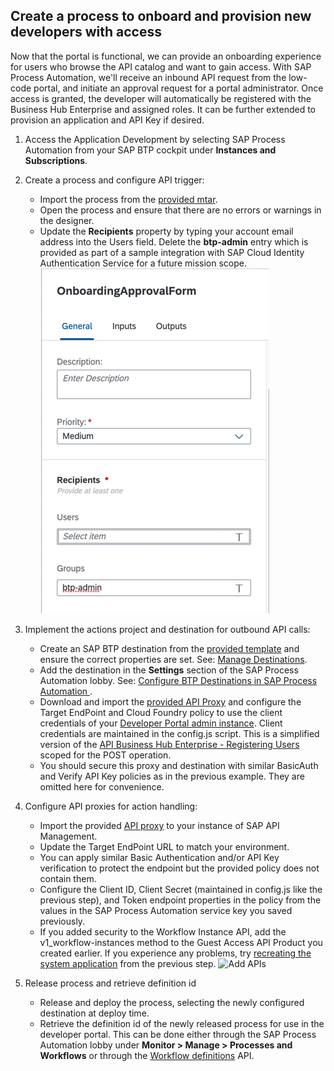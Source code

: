 ## Create a process to onboard and provision new developers with access
Now that the portal is functional, we can provide an onboarding experience for users who browse the API catalog and want to gain access. With SAP Process Automation, we'll receive an inbound API request from the low-code portal, and initiate an approval request for a portal administrator. Once access is granted, the developer will automatically be registered with the Business Hub Enterprise and assigned roles. It can be further extended to provision an application and API Key if desired. 

1. Access the Application Development by selecting SAP Process Automation from your SAP BTP cockpit under **Instances and Subscriptions**.
2. Create a process and configure API trigger:
    * Import the process from the [provided mtar](https://github.com/SAP-samples/btp-create-api-integrations/blob/low-code-dev-portal/Developer_Onboarding.mtar).
    * Open the process and ensure that there are no errors or warnings in the designer.
    * Update the **Recipients** property by typing your account email address into the Users field. Delete the **btp-admin** entry which is provided as part of a sample integration with SAP Cloud Identity Authentication Service for a future mission scope.
      ![Update recipients](./img/recipientGroups.png)
    
2. Implement the actions project and destination for outbound API calls:
    * Create an SAP BTP destination from the [provided template](https://github.com/SAP-samples/btp-create-api-integrations/blob/low-code-dev-portal/LCDevPortal_Reg.destination.txt) and ensure the correct properties are set. See: [Manage Destinations](https://help.sap.com/docs/PROCESS_AUTOMATION/a331c4ef0a9d48a89c779fd449c022e7/0fb074dff1644f2abb047175a9dfd0c1.html?q=destination&locale=en-US).
    * Add the destination in the **Settings** section of the SAP Process Automation lobby. See: [Configure BTP Destinations in SAP Process Automation
](https://developers.sap.com/tutorials/spa-create-destination.html).
    * Download and import the [provided API Proxy](https://github.com/SAP-samples/btp-create-api-integrations/blob/low-code-dev-portal/DevPortal_RegisteringUsers_CF.zip) and configure the Target EndPoint and Cloud Foundry policy to use the client credentials of your [Developer Portal admin instance](https://github.com/SAP-samples/btp-create-api-integrations/blob/main/01-GettingStartedGuide/01-05-Create-service-instances.md#create-a-service-instance-for-developer-portal-api-access). Client credentials are maintained in the config.js script. This is a simplified version of the [API Business Hub Enterprise - Registering Users](https://api.sap.com/api/DevPortal_RegisteringUsers_CF/overview) scoped for the POST operation.
    * You should secure this proxy and destination with similar BasicAuth and Verify API Key policies as in the previous example. They are omitted here for convenience.
3. Configure API proxies for action handling:
    * Import the provided [API proxy](https://github.com/SAP-samples/btp-create-api-integrations/blob/low-code-dev-portal/Workflow_Instance_API.zip) to your instance of SAP API Management.
    * Update the Target EndPoint URL to match your environment.
    * You can apply similar Basic Authentication and/or API Key verification to protect the endpoint but the provided policy does not contain them.
    * Configure the Client ID, Client Secret (maintained in config.js like the previous step), and Token endpoint properties in the policy from the values in the SAP Process Automation service key you saved previously.
    * If you added security to the Workflow Instance API, add the v1_workflow-instances method to the Guest Access API Product you created earlier. If you experience any problems, try [recreating the system application](https://github.com/SAP-samples/btp-create-api-integrations/blob/main/02-LowCodeDevPortal/02-01-Prepare-api-proxy.md#prepare-sap-api-management-for-service-account-access) from the previous step.
        ![Add APIs](https://user-images.githubusercontent.com/6976027/193324224-4cc82519-f7c6-4952-a733-a06eab44d4b7.png)
 
4. Release process and retrieve definition id
    * Release and deploy the process, selecting the newly configured destination at deploy time.
    * Retrieve the definition id of the newly released process for use in the developer portal. This can be done either through the SAP Process Automation lobby under **Monitor > Manage > Processes and Workflows** or through the [Workflow definitions](https://api.sap.com/api/SAP_CP_Workflow_CF/resource) API.
